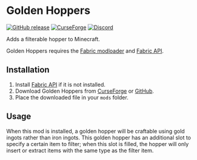 # Golden Hoppers

[![GitHub release](https://img.shields.io/github/release/haykam821/Golden-Hoppers.svg?style=popout&label=github)](https://github.com/haykam821/Golden-Hoppers/releases/latest)
[![CurseForge](https://img.shields.io/static/v1?style=popout&label=curseforge&message=project&color=6441A4)](https://www.curseforge.com/minecraft/mc-mods/golden-hoppers)
[![Discord](https://img.shields.io/static/v1?style=popout&label=chat&message=discord&color=7289DA)](https://haykam.com/links/discord)

Adds a filterable hopper to Minecraft.

Golden Hoppers requires the [Fabric modloader](https://fabricmc.net/use/) and [Fabric API](https://www.curseforge.com/minecraft/mc-mods/fabric-api).

## Installation

1. Install [Fabric API](https://www.curseforge.com/minecraft/mc-mods/fabric-api) if it is not installed.
2. Download Golden Hoppers from [CurseForge](https://www.curseforge.com/minecraft/mc-mods/golden-hoppers/files) or [GitHub](https://github.com/haykam821/Golden-Hoppers/releases).
3. Place the downloaded file in your `mods` folder.

## Usage

When this mod is installed, a golden hopper will be craftable using gold ingots rather than iron ingots. This golden hopper has an additional slot to specify a certain item to filter; when this slot is filled, the hopper will only insert or extract items with the same type as the filter item.
